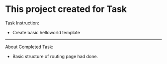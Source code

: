 # This project created for Task

Task Instruction:

- Create basic helloworld template

------------------------------------------------------------------------------------

About Completed Task:

- Basic structure of routing page had done.
